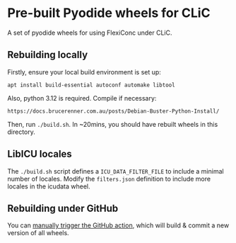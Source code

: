 # Pre-built Pyodide wheels for CLiC

A set of pyodide wheels for using FlexiConc under CLiC.

## Rebuilding locally

Firstly, ensure your local build environment is set up:

    apt install build-essential autoconf automake libtool

Also, python 3.12 is required. Compile if necessary:

    https://docs.brucerenner.com.au/posts/Debian-Buster-Python-Install/

Then, run ``./build.sh``. In ~20mins, you should have rebuilt wheels in this directory.

## LibICU locales

The ``./build.sh`` script defines a ``ICU_DATA_FILTER_FILE`` to include a minimal number of locales.
Modify the ``filters.json`` definition to include more locales in the icudata wheel.

## Rebuilding under GitHub

You can [manually trigger the GitHub action](https://docs.github.com/en/actions/managing-workflow-runs-and-deployments/managing-workflow-runs/manually-running-a-workflow),
which will build & commit a new version of all wheels.


